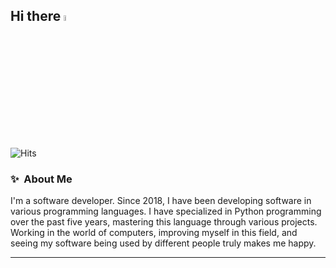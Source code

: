 ## Hi there <img src="https://media.giphy.com/media/hvRJCLFzcasrR4ia7z/giphy.gif" width="5%">

![Hits](https://hits.seeyoufarm.com/api/count/incr/badge.svg?url=https%3A%2F%2Fgithub.com%2FDevSercan%2FDevSercan&count_bg=%234493F8&title_bg=%23383838&icon=github.svg&icon_color=%23F0F6FC&title=Profile+Views&edge_flat=false)

### ✨&nbsp; About Me

I'm a software developer. Since 2018, I have been developing software in various programming languages. I have specialized in Python programming over the past five years, mastering this language through various projects. Working in the world of computers, improving myself in this field, and seeing my software being used by different people truly makes me happy.

---
